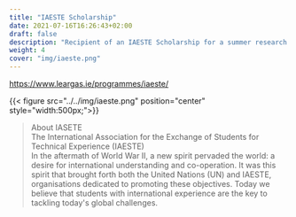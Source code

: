 ```yaml
---
title: "IAESTE Scholarship"
date: 2021-07-16T16:26:43+02:00
draft: false
description: "Recipient of an IAESTE Scholarship for a summer research position at the Radio Engineering Dept. at Aalto Unversity, Espoo, Finland."
weight: 4
cover: "img/iaeste.png"
---
```


https://www.leargas.ie/programmes/iaeste/


{{< figure src="../../img/iaeste.png" position="center" style="width:500px;">}}


> About IASETE     
The International Association for the Exchange of Students for Technical Experience (IAESTE)   
In the aftermath of World War II, a new spirit pervaded the world: a desire for international understanding and co-operation. It was this spirit that brought forth both the United Nations (UN) and IAESTE, organisations dedicated to promoting these objectives. Today we believe that students with international experience are the key to tackling today's global challenges.

